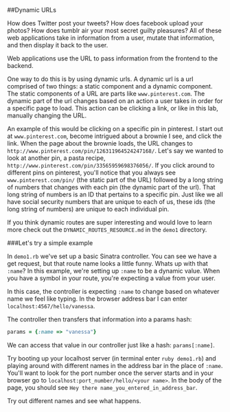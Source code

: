 ##Dynamic URLs

How does Twitter post your tweets? How does facebook upload your photos? How does tumblr air your most secret guilty pleasures? All of these web applications take in information from a user, mutate that information, and then display it back to the user. 

Web applications use the URL to pass information from the frontend to the backend. 

One way to do this is by using dynamic urls. A dynamic url is a url comprised of two things: a static component and a dynamic component. The static components of a URL are parts like `www.pinterest.com`. The dynamic part of the url changes based on an action a user takes in order for a specific page to load. This action can be clicking a link, or like in this lab, manually changing the URL. 

An example of this would be clicking on a specific pin in pinterest. I start out at `www.pinterest.com`, become intrigued about a brownie I see, and click the link. When the page about the brownie loads, the URL changes to `http://www.pinterest.com/pin/126311964524247168/`. Let's say we wanted to look at another pin, a pasta recipe, `http://www.pinterest.com/pin/33565959698376056/`. If you click around to different pins on pinterest, you'll notice that you always see `www.pinterest.com/pin/` (the static part of the URL) followed by a long string of numbers that changes with each pin (the dynamic part of the url). That long string of numbers is an ID that pertains to a specific pin. Just like we all have social security numbers that are unique to each of us, these ids (the long string of numbers) are unique to each individual pin. 

If you think dynamic routes are super interesting and would love to learn more check out the `DYNAMIC_ROUTES_RESOURCE.md` in the `demo1` directory.


###Let's try a simple example

In `demo1.rb` we've set up a basic Sinatra controller. You can see we have a get request, but that route name looks a little funny. Whats up with that `:name`? In this example, we're setting up `:name` to be a dynamic value. When you have a symbol in your route, you're expecting a value from your user.

In this case, the controller is expecting `:name` to change based on whatever name we feel like typing. In the browser address bar I can enter `localhost:4567/hello/vanessa`.

The controller then transfers that information into a params hash:

```ruby
params = {:name => "vanessa"}
```

We can access that value in our controller just like a hash: `params[:name]`.

Try booting up your localhost server (in terminal enter `ruby demo1.rb`) and playing around with different names in the address bar in the place of `:name`. You'll want to look for the port number once the server starts and in your browser go to `localhost:port_number/hello/<your name>`. In the body of the page, you should see `Hey there name_you_entered_in_address_bar`.

Try out different names and see what happens.

